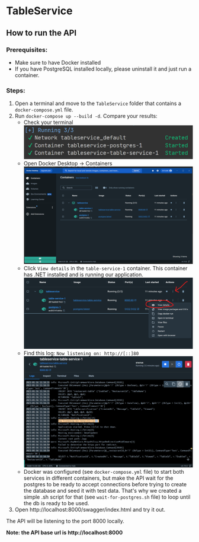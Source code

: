 # TableService

## How to run the API

### Prerequisites:

- Make sure to have Docker installed
- If you have PostgreSQL installed locally, please uninstall it and just run a container.

### Steps:

1. Open a terminal and move to the `TableService` folder that contains a `docker-compose.yml` file.
2. Run `docker-compose up --build -d`. Compare your results:
    - Check your terminal ![](./Assets/1.png)
    - Open Docker Desktop -> Containers ![](./Assets/2.png)
    - Click `View details` in the `table-service-1` container. This container has .NET installed and is running our application. ![](./Assets/3.png)
    - Find this log: `Now listening on: http://[::]80` ![](./Assets/4.png)
    - Docker was configured (see `docker-compose.yml` file) to start both services in different containers, but make the API wait for the postgres to be ready to accept connections before trying to create the database and seed it with test data. That's why we created a simple .sh script for that (see `wait-for-postgres.sh` file) to loop until the db is ready to be used.
3. Open http://localhost:8000/swagger/index.html and try it out. 

The API will be listening to the port 8000 locally. 

**Note: the API base url is http://localhost:8000**
